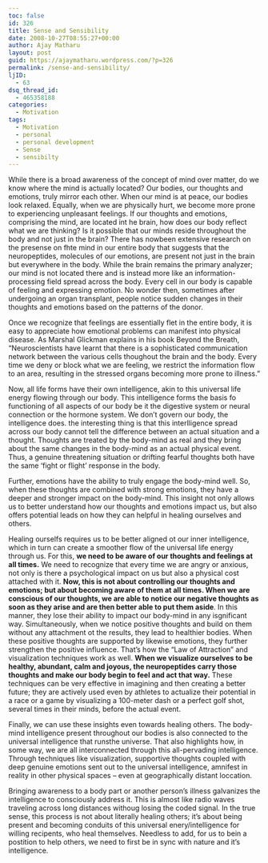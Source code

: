 ```yaml
---
toc: false
id: 326
title: Sense and Sensibility
date: 2008-10-27T08:55:27+00:00
author: Ajay Matharu
layout: post
guid: https://ajaymatharu.wordpress.com/?p=326
permalink: /sense-and-sensibility/
ljID:
  - 63
dsq_thread_id:
  - 465358188
categories:
  - Motivation
tags:
  - Motivation
  - personal
  - personal development
  - Sense
  - sensibilty
---
```

While there is a broad awareness of the concept of mind over matter, do we know where the mind is actually located? Our bodies, our thoughts and emotions, truly mirror each other. When our mind is at peace, our bodies look relaxed. Equally, when we are physically hurt, we become more prone to experiencing unpleasant feelings. If our thoughts and emotions, comprising the mind, are located int he brain, how does our body reflect what we are thinking? Is it possible that our minds reside throughout the body and not just in the brain? There has nowbeen extensive research on the presense on fhte mind in our entire body that suggests that the neuropeptides, molecules of our emotions, are present not just in the brain but everywhere in the body. While the brain remains the primary analyzer; our mind is not located there and is instead more like an information-processing field spread across the body. Every cell in our body is capable of feeling and expressing emotion. No wonder then, sometimes after undergoing an organ transplant, people notice sudden changes in their thoughts and emotions based on the patterns of the donor.

Once we recognize that feelings are essentially flet in the entire body, it is easy to appreciate how emotional problems can manifest into physical disease. As Marshal Glickman explains in his book Beyond the Breath, &#8220;Neuroscientists have learnt that there is a sophisticated communication network between the various cells thoughout the brain and the body. Every time we deny or block what we are feeling, we restrict the information flow to an area, resulting in the stressed organs becoming more prone to illness.&#8221;

Now, all life forms have their own intelligence, akin to this universal life energy flowing through our body. This intelligence forms the basis fo functioning of all aspects of our body be it the digestive system or neural connection or the hormone system. We don&#8217;t govern our body, the intelligence does. the interesting thing is that this interlligence spread across our body cannot tell the difference between an actual situation and a thought. Thoughts are treated by the body-mind as real and they bring about the same changes in the body-mind as an actual physical event. Thus, a genuine threatening situation or drifting fearful thoughts both have the same &#8216;fight or flight&#8217; response in the body.

Further, emotions have the ability to truly engage the body-mind well. So, when these thoughts are combined with strong emotions, they have a deeper and stronger impact on the body-mind. This insight not only allows us to better understand how our thoughts and emotions impact us, but also offers potential leads on how they can helpful in healing ourselves and others.

Healing ourselfs requires us to be better aligned ot our inner intelligence, which in turn can create a smoother flow of the universal life energy through us. For this, **we need to be aware of our thoughts and feelings at all times.** We need to recognize that every time we are angry or anxious, not only is there a psychological impact on us but also a physical cost attached with it. **Now, this is not about controlling our thoughts and emotions; but about becoming aware of them at all times. When we are conscious of our thoughts, we are able to notice our negative thoughts as soon as they arise and are then better able to put them aside**. In this manner, they lose their ability to impact our body-mind in any isgnificant way. Simultaneously, when we notice positive thoughts and build on them without any attachment ot the results, they lead to healthier bodies. When these positive thoughts are supported by likewise emotions, they further strengthen the positive influence. That&#8217;s how the &#8220;Law of Attraction&#8221; and visualization techniques work as well. **When we visualize ourselves to be healthy, abundant, calm and joyous, the neuropeptides carry those thoughts and make our body begin to feel and act that way.** These techniques can be very effective in imagining and then creating a better future; they are actively used even by athletes to actualize their potential in a race or a game by visualizing a 100-meter dash or a perfect golf shot, several times in their minds, before the actual event.

Finally, we can use these insights even towards healing others. The body-mind intelligence present throughout our bodies is also connected to the universal intelligence that runsthe universe. That also highlights how, in some way, we are all interconnected through this all-pervading intelligence. Through techniques like visualization, supportive thoughts coupled with deep genuine emotions sent out to the universal intelligence, amnifest in reality in other physical spaces &#8211; even at geographically distant loccation.

Bringing awareness to a body part or another person&#8217;s illness galvanizes the intelligence to consciously address it. This is almost like radio waves traveling across long distances withoug losing the coded signal. In the true sense, this process is not about literally healing others; it&#8217;s about being present and becoming conduits of this universal enery/intelligence for willing recipents, who heal themselves. Needless to add, for us to bein a postition to help others, we need to first be in sync with nature and it&#8217;s intelligence.
